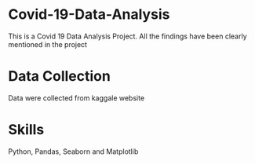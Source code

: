 # Covid-19-Data-Analysis
This is a Covid 19 Data Analysis Project. All  the findings have been clearly mentioned in the project

# Data Collection
Data were collected from kaggale website

# Skills
Python, Pandas, Seaborn and Matplotlib
